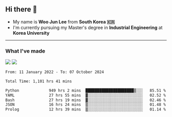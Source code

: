 ## Hi there 👋

- My name is **Woo Jun Lee** from **South Korea 🇰🇷**
- I'm currently pursuing my Master's degree in **Industrial Engineering** at **Korea University**

---

### What I've made

<a href="https://share.streamlit.io/tomtom1103/kuiai_hackathon_2022/main/JL_app.py"><img src="https://img.shields.io/badge/Journey Lee-161B22?style=for-the-badge&logo=streamlit&logoColor=FF4B4B"/></a> <a href="https://jeon-100.github.io/Dangzang/"><img src="https://img.shields.io/badge/당신을 위한 장학금, 당장!-161B22?style=for-the-badge&logo=react&logoColor=#61DAFB"/></a>

<!--START_SECTION:waka-->

```txt
From: 11 January 2022 - To: 07 October 2024

Total Time: 1,101 hrs 41 mins

Python             949 hrs 2 mins  █████████████████████▒░░░   85.51 %
YAML               27 hrs 55 mins  ▓░░░░░░░░░░░░░░░░░░░░░░░░   02.52 %
Bash               27 hrs 19 mins  ▓░░░░░░░░░░░░░░░░░░░░░░░░   02.46 %
JSON               16 hrs 24 mins  ▒░░░░░░░░░░░░░░░░░░░░░░░░   01.48 %
Prolog             12 hrs 39 mins  ▒░░░░░░░░░░░░░░░░░░░░░░░░   01.14 %
```

<!--END_SECTION:waka-->

